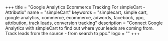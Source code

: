 +++
title = "Google Analytics Ecommerce Tracking For simpleCart - Attributio"
name = "simpleCart"
keywords = "simplecart, simple cart, google analytics, commerce, ecommerce, adwords, facebook, ppc, attribution, track leads, conversion tracking"
description = "Connect Google Analytics with simpleCart to find out where your leads are coming from. Track leads from the source - from search to ppc."
logo = ""
+++
